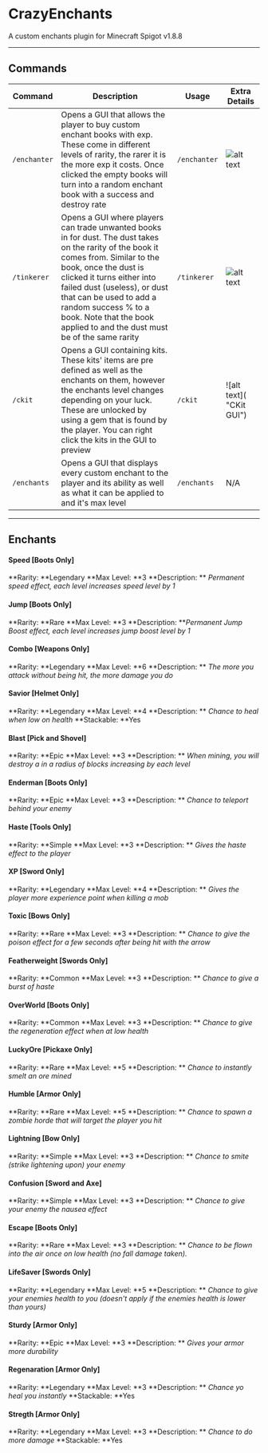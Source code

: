 # CrazyEnchants
A custom enchants plugin for Minecraft Spigot v1.8.8

****

## Commands

| Command | Description | Usage | Extra Details |
| ---------- | ---------- | ---------- | ---------- |
| `/enchanter` | Opens a GUI that allows the player to buy custom enchant books with exp. These come in different levels of rarity, the rarer it is the more exp it costs. Once clicked the empty books will turn into a random enchant book with a success and destroy rate | `/enchanter` | ![alt text](http://image.prntscr.com/image/89f0a79dc75944e69faaec4920d99654.png "GUI") |
| `/tinkerer` | Opens a GUI where players can trade unwanted books in for dust. The dust takes on the rarity of the book it comes from. Similar to the book, once the dust is clicked it turns either into failed dust (useless), or dust that can be used to add a random success % to a book. Note that the book applied to and the dust must be of the same rarity | `/tinkerer` | ![alt text](http://image.prntscr.com/image/577f9e3fe61e4e83864f2d4af9405db5.png "GUI") |
| `/ckit` | Opens a GUI containing kits. These kits' items are pre defined as well as the enchants on them, however the enchants level changes depending on your luck. These are unlocked by using a gem that is found by the player. You can right click the kits in the GUI to preview | `/ckit` | ![alt text]( "CKit GUI")
| `/enchants` | Opens a GUI that displays every custom enchant to the player and its ability as well as what it can be applied to and it's max level | `/enchants` | N/A |

****

## Enchants

#### Speed [Boots Only]
 **Rarity: **Legendary
 **Max Level: **3
 **Description: ** *Permanent speed effect, each level increases speed level by 1*

#### Jump [Boots Only]
**Rarity: **Rare
**Max Level: **3
**Description: ***Permanent Jump Boost effect, each level increases jump boost level by 1*

#### Combo [Weapons Only]
**Rarity: **Legendary
**Max Level: **6
**Description: ** *The more you attack without being hit, the more damage you do*

#### Savior [Helmet Only]
**Rarity: **Legendary
**Max Level: **4
**Description: ** *Chance to heal when low on health*
**Stackable: **Yes

#### Blast [Pick and Shovel]
**Rarity: **Epic
**Max Level: **3
**Description: ** *When mining, you will destroy a in a radius of blocks increasing by each level*

#### Enderman [Boots Only]
**Rarity: **Epic
**Max Level: **3
**Description: ** *Chance to teleport behind your enemy*

#### Haste [Tools Only]
**Rarity: **Simple
**Max Level: **3
**Description: ** *Gives the haste effect to the player*

#### XP [Sword Only]
**Rarity: **Legendary
**Max Level: **4
**Description: ** *Gives the player more experience point when killing a mob*

#### Toxic [Bows Only]
**Rarity: **Rare
**Max Level: **3
**Description: ** *Chance to give the poison effect for a few seconds after being hit with the arrow*

#### Featherweight [Swords Only]
**Rarity: **Common
**Max Level: **3
**Description: ** *Chance to give a burst of haste*

#### OverWorld [Boots Only]
**Rarity: **Common
**Max Level: **3
**Description: ** *Chance to give the regeneration effect when at low health*

#### LuckyOre [Pickaxe Only]
**Rarity: **Rare
**Max Level: **5
**Description: ** *Chance to instantly smelt an ore mined*

#### Humble [Armor Only]
**Rarity: **Rare
**Max Level: **5
**Description: ** *Chance to spawn a zombie horde that will target the player you hit*

#### Lightning [Bow Only]
**Rarity: **Simple
**Max Level: **3
**Description: ** *Chance to smite (strike lightening upon) your enemy*

#### Confusion [Sword and Axe]
**Rarity: **Simple
**Max Level: **3
**Description: ** *Chance to give your enemy the nausea effect*

#### Escape [Boots Only]
**Rarity: **Rare
**Max Level: **3
**Description: ** *Chance to be flown into the air once on low health (no fall damage taken).*

#### LifeSaver [Swords Only]
**Rarity: **Legendary
**Max Level: **5
**Description: ** *Chance to give your enemies health to you (doesn't apply if the enemies health is lower than yours)*

#### Sturdy [Armor Only]
**Rarity: **Epic
**Max Level: **3
**Description: ** *Gives your armor more durability*

#### Regenaration [Armor Only]
**Rarity: **Legendary
**Max Level: **3
**Description: ** *Chance yo heal you instantly*
**Stackable: **Yes

#### Stregth [Armor Only]
**Rarity: **Legendary
**Max Level: **3
**Description: ** *Chance to do more damage*
**Stackable: **Yes